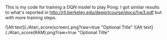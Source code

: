 This is my code for training a DQN model to play Pong.
I got similar results to what's reported in http://rll.berkeley.edu/deeprlcourse/docs/hw3.pdf but with more training steps.

![Alt text](./Atari_score(screen).png?raw=true "Optional Title"
![Alt text](./Atari_score(RAM).png?raw=true "Optional Title"
